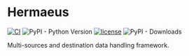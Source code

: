 # Hermaeus

[![CI](https://github.com/Leikt/hermaeus-core/workflows/CI/badge.svg?event=push)](https://github.com/Leikt/hermaeus-core/actions?query=event%3Apush+branch%3Amain+workflow%3ACI)
![PyPI - Python Version](https://img.shields.io/pypi/pyversions/hermaeus)
[![license](https://img.shields.io/github/license/Leikt/hermaeus-core.svg)](https://github.com/Leikt/hermaeus-core/blob/main/LICENSE)
![PyPI - Downloads](https://img.shields.io/pypi/dm/hermaeus)

Multi-sources and destination data handling framework.